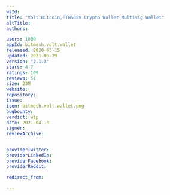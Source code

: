 ```yaml
---
wsId: 
title: "Volt:Bitcoin,ETH&BSV Crypto Wallet,Multisig Wallet"
altTitle: 
authors:

users: 1000
appId: bitmesh.volt.wallet
released: 2020-05-15
updated: 2021-09-29
version: "2.1.3"
stars: 4.7
ratings: 109
reviews: 51
size: 23M
website: 
repository: 
issue: 
icon: bitmesh.volt.wallet.png
bugbounty: 
verdict: wip
date: 2021-04-13
signer: 
reviewArchive:


providerTwitter: 
providerLinkedIn: 
providerFacebook: 
providerReddit: 

redirect_from:

---
```



